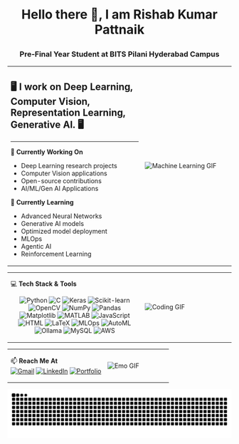 # <p align="center">Hello there 👋, I am Rishab Kumar Pattnaik</p>
### <p align="center">Pre-Final Year Student at BITS Pilani Hyderabad Campus</p>

<table>
  <tr>
    <td width="60%">
      
## 🖥️ I work on Deep Learning, Computer Vision, Representation Learning, Generative AI. 🖥️ 

---

🔭 **Currently Working On**  
- Deep Learning research projects
- Computer Vision applications
- Open-source contributions
- AI/ML/Gen AI Applications

🌱 **Currently Learning**  
- Advanced Neural Networks
- Generative AI models
- Optimized model deployment
- MLOps
- Agentic AI
- Reinforcement Learning
    </td>
    <td width="40%">
<img src="https://media1.tenor.com/m/LjS7P6R1jJgAAAAC/artificial-intelligence-neural-network.gif" 
     width="100%" 
     height="500" 
     alt="Machine Learning GIF"/>
    </td>
  </tr>
</table>

<table>
  <tr>
    <td width="60%">
      
💻 **Tech Stack & Tools**

<div align="center">

![Python](https://img.shields.io/badge/Python-3776AB?style=for-the-badge&logo=python&logoColor=white)
![C](https://img.shields.io/badge/C-00599C?style=for-the-badge&logo=c&logoColor=white)
![Keras](https://img.shields.io/badge/Keras-D00000?style=for-the-badge&logo=keras&logoColor=white)
![Scikit-learn](https://img.shields.io/badge/Scikit--learn-F7931E?style=for-the-badge&logo=scikit-learn&logoColor=white)
![OpenCV](https://img.shields.io/badge/OpenCV-5C3EE8?style=for-the-badge&logo=opencv&logoColor=white)
![NumPy](https://img.shields.io/badge/NumPy-013243?style=for-the-badge&logo=numpy&logoColor=white)
![Pandas](https://img.shields.io/badge/Pandas-150458?style=for-the-badge&logo=pandas&logoColor=white)
![Matplotlib](https://img.shields.io/badge/Matplotlib-11557C?style=for-the-badge)
![MATLAB](https://img.shields.io/badge/MATLAB-0076A8?style=for-the-badge&logo=mathworks&logoColor=white)
![JavaScript](https://img.shields.io/badge/JavaScript-F7DF1E?style=for-the-badge&logo=javascript&logoColor=black)
![HTML](https://img.shields.io/badge/HTML-E34F26?style=for-the-badge&logo=html5&logoColor=white)
![LaTeX](https://img.shields.io/badge/LaTeX-008080?style=for-the-badge&logo=latex&logoColor=white)
![MLOps](https://img.shields.io/badge/Hugging_Face-FFD21E?style=for-the-badge&logo=huggingface&logoColor=black)
![AutoML](https://img.shields.io/badge/AutoKeras-FF6F00?style=for-the-badge&logo=keras&logoColor=white)
![Ollama](https://img.shields.io/badge/Ollama-65BBA9?style=for-the-badge&logo=ollama&logoColor=white)
![MySQL](https://img.shields.io/badge/MySQL-4479A1?style=for-the-badge&logo=mysql&logoColor=white)
![AWS](https://img.shields.io/badge/AWS-232F3E?style=for-the-badge&logo=amazonaws&logoColor=white)

</div>
    </td>
    <td width="40%">
      <img src="https://media1.tenor.com/m/2uyENRmiUt0AAAAd/coding.gif" width="100%" alt="Coding GIF"/>
    </td>
  </tr>
</table>

<table>
  <tr>
    <td width="60%">
      
📫 **Reach Me At**  
[![Gmail](https://img.shields.io/badge/Gmail-D14836?style=for-the-badge&logo=gmail&logoColor=white)](mailto:rishabpattnaik9@gmail.com)
[![LinkedIn](https://img.shields.io/badge/linkedin-%230077B5.svg?style=for-the-badge&logo=linkedin&logoColor=white)](https://www.linkedin.com/in/rishab-kumar-pattnaik-6a9939249/)
[![Portfolio](https://img.shields.io/badge/Portfolio-FF7139?style=for-the-badge&logo=firefox-browser&logoColor=white)](https://riiishaab.github.io/)
    </td>
    <td width="40%">
      <img src="https://media.tenor.com/n53f5g-plM0AAAAj/emo.gif" width="100%" alt="Emo GIF"/>
    </td>
  </tr>
</table>

<picture>
  <source media="(prefers-color-scheme: dark)" srcset="https://raw.githubusercontent.com/Riiishaab/Riiishaab/output/github-contribution-grid-snake-dark.svg">
  <source media="(prefers-color-scheme: light)" srcset="https://raw.githubusercontent.com/Riiishaab/Riiishaab/output/github-contribution-grid-snake.svg">
  <img alt="github contribution grid snake animation" src="https://raw.githubusercontent.com/Riiishaab/Riiishaab/output/github-contribution-grid-snake.svg">
</picture>





